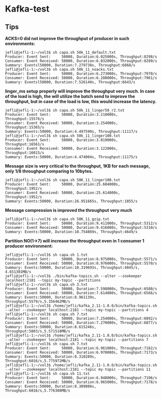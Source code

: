 # Kafka-test

## Tips
**ACKS=0 did not improve the throughput of producer in such environments:**
```
jefli@jefli-1:~/vol3$ sh capa.sh 50k_11_default.txt
Producer: Event Sent:     50000, Duration:6.025000s, Throughput:8298/s
Consumer: Event Received: 50000, Duration:6.032000s, Throughput:8289/s
Summary: Eventsl50000, Duration:7.279738s, Throughput:6868/s
jefli@jefli-1:~/vol3$ sh capa.sh 50k_11_noacks.txt
Producer: Event Sent:     50000, Duration:6.273000s, Throughput:7970/s
Consumer: Event Received: 50000, Duration:6.280000s, Throughput:7961/s
Summary: Eventsl50000, Duration:7.526140s, Throughput:6643/s
```

**linger_ms setup properly will improve the throughput very much. In case of the load is high, the will utilize the batch send to improve the throughput, but in case of the load is low, this would increase the latency.**
```
jefli@jefli-1:~/vol3$ sh capa.sh 50k_11_linger50_r2.txt
Producer: Event Sent:     50000, Duration:3.210000s, Throughput:15576/s
Consumer: Event Received: 50000, Duration:3.254000s, Throughput:15365/s
Summary: Events:50000, Duration:4.497590s, Throughput:11117/s
jefli@jefli-1:~/vol3$ sh capa.sh 50k_11_linger100.txt
Producer: Event Sent:     50000, Duration:3.019000s, Throughput:16561/s
Consumer: Event Received: 50000, Duration:3.122000s, Throughput:16015/s
Summary: Events:50000, Duration:4.474004s, Throughput:11175/s
```
**Message size is very critical to the throughput,  1KB for each message, only 1/8 throughput comparing to   10bytes.**
```
jefli@jefli-1:~/vol3$ sh capa.sh 50K_11_linger100.txt
Producer: Event Sent:     50000, Duration:25.604000s, Throughput:1952/s
Consumer: Event Received: 50000, Duration:25.614000s, Throughput:1952/s
Summary: Events:50000, Duration:26.951665s, Throughput:1855/s
```

**Message compression is improved the throughput very much**
```
jefli@jefli-1:~/vol3$ sh capa.sh 50K_11_gzip.txt
Producer: Event Sent:     50000, Duration:9.411000s, Throughput:5312/s
Consumer: Event Received: 50000, Duration:9.416000s, Throughput:5310/s
Summary: Events:50000, Duration:10.754869s, Throughput:4649/s
```
**Partition NO(1->7) will increase the throughput even in 1 consumer  1 producer environment:**
```
jefli@jefli-1:~/vol3$ sh capa.sh 1.txt
Producer: Event Sent:     50000, Duration:8.975000s, Throughput:5571/s
Consumer: Event Received: 50000, Duration:8.976000s, Throughput:5570/s
Summary: Events:50000, Duration:10.319693s, Throughput:4845/s, 4.651301MB/s
jefli@jefli-1:~/vol3$ ./bin/kafka-topics.sh --alter --zookeeper localhost:2181 --topic my-topic --partitions 
jefli@jefli-1:~/vol3$ sh capa.sh 3.txt
Producer: Event Sent:     50000, Duration:7.598000s, Throughput:6580/s
Consumer: Event Received: 50000, Duration:7.614000s, Throughput:6566/s
Summary: Events:50000, Duration:8.961139s, Throughput:5579/s,5.356462MB/s
jefli@jefli-1:~/vol3$ /home/jefli/kafka_2.11-1.0.0/bin/kafka-topics.sh --alter --zookeeper localhost:2181 --topic my-topic --partitions 4
jefli@jefli-1:~/vol3$ sh capa.sh 7.txt
Producer: Event Sent:     50000, Duration:7.254000s, Throughput:6892/s
Consumer: Event Received: 50000, Duration:7.270000s, Throughput:6877/s
Summary: Events:50000, Duration:8.615246s, Throughput:5803/s,5.571518MB/s
jefli@jefli-1:~/vol3$ /home/jefli/kafka_2.11-1.0.0/bin/kafka-topics.sh --alter --zookeeper localhost:2181 --topic my-topic --partitions 7
jefli@jefli-1:~/vol3$ sh capa.sh 7.txt
Producer: Event Sent:     50000, Duration:6.961000s, Throughput:7182/s
Consumer: Event Received: 50000, Duration:6.970000s, Throughput:7173/s
Summary: Events:50000, Duration:8.310289s, Throughput:6016/s,5.775972MB/s
jefli@jefli-1:~/vol3$ /home/jefli/kafka_2.11-1.0.0/bin/kafka-topics.sh --alter --zookeeper localhost:2181 --topic my-topic --partitions 11
jefli@jefli-1:~/vol3$ sh capa.sh 11.txt
Producer: Event Sent:     50000, Duration:6.948000s, Throughput:7196/s
Consumer: Event Received: 50000, Duration:6.965000s, Throughput:7178/s
Summary: Events:50000, Duration:8.309806s, Throughput:6016/s,5.776308MB/s
```
